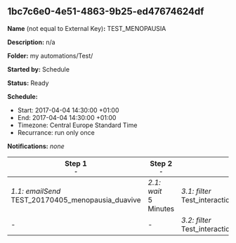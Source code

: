 ## 1bc7c6e0-4e51-4863-9b25-ed47674624df

**Name** (not equal to External Key)**:** TEST_MENOPAUSIA

**Description:** n/a

**Folder:** my automations/Test/

**Started by:** Schedule

**Status:** Ready

**Schedule:**

* Start: 2017-04-04 14:30:00 +01:00
* End: 2017-04-04 14:30:00 +01:00
* Timezone: Central Europe Standard Time
* Recurrance: run only once

**Notifications:** _none_


| Step 1<br>_<small>-</small>_ | Step 2<br>_<small>-</small>_ | Step 3<br>_<small>-</small>_ | Step 4<br>_<small>-</small>_ |
| --- | --- | --- | --- |
| _1.1: emailSend_<br>TEST_20170405_menopausia_duavive | _2.1: wait_<br>5 Minutes | _3.1: filter_<br>Test_interaction_clic_34_menopausia | _4.1: emailSend_<br>TEST_20170427_menopausia_ctr |
| - | - | _3.2: filter_<br>Test_interaction_clic125_ctr_menopausia | _4.2: emailSend_<br>TEST_20170427_menopausia_no_clic |
